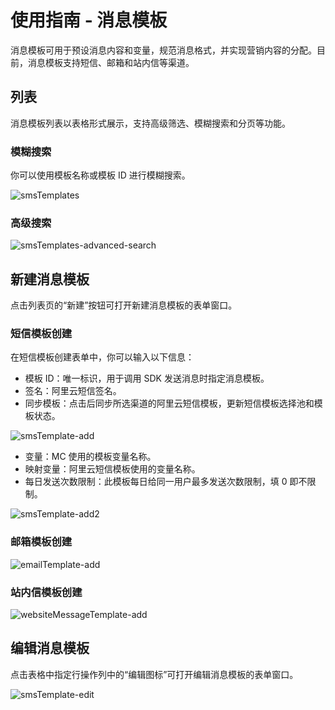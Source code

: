 # 使用指南 - 消息模板

消息模板可用于预设消息内容和变量，规范消息格式，并实现营销内容的分配。目前，消息模板支持短信、邮箱和站内信等渠道。

## 列表

消息模板列表以表格形式展示，支持高级筛选、模糊搜索和分页等功能。

### 模糊搜索

你可以使用模板名称或模板 ID 进行模糊搜索。

   ![smsTemplates](https://cdn.masastack.com/stack/doc/mc/smsTemplates.png)

### 高级搜索

   ![smsTemplates-advanced-search](https://cdn.masastack.com/stack/doc/mc/smsTemplates-advanced-search.png)

## 新建消息模板

点击列表页的“新建”按钮可打开新建消息模板的表单窗口。

### 短信模板创建

在短信模板创建表单中，你可以输入以下信息：

   - 模板 ID：唯一标识，用于调用 SDK 发送消息时指定消息模板。
   - 签名：阿里云短信签名。
   - 同步模板：点击后同步所选渠道的阿里云短信模板，更新短信模板选择池和模板状态。

   ![smsTemplate-add](https://cdn.masastack.com/stack/doc/mc/smsTemplate-add.png)
   
   - 变量：MC 使用的模板变量名称。
   - 映射变量：阿里云短信模板使用的变量名称。
   - 每日发送次数限制：此模板每日给同一用户最多发送次数限制，填 0 即不限制。

   ![smsTemplate-add2](https://cdn.masastack.com/stack/doc/mc/smsTemplate-add2.png)

### 邮箱模板创建

   ![emailTemplate-add](https://cdn.masastack.com/stack/doc/mc/emaiTemplate-add.png)

### 站内信模板创建

   ![websiteMessageTemplate-add](https://cdn.masastack.com/stack/doc/mc/websiteMessageTemplate-add.png)

## 编辑消息模板

点击表格中指定行操作列中的“编辑图标”可打开编辑消息模板的表单窗口。

   ![smsTemplate-edit](https://cdn.masastack.com/stack/doc/mc/smsTemplate-edit.png)